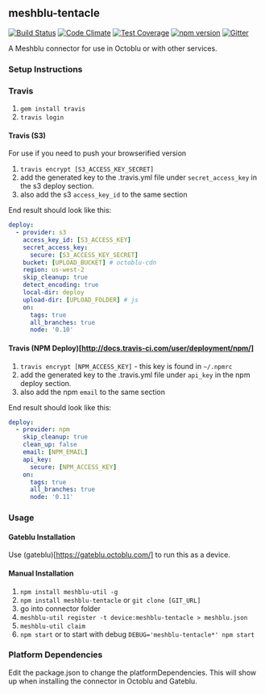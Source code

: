 ## meshblu-tentacle

[![Build Status](https://travis-ci.org/octoblu/meshblu-tentacle.svg?branch=master)](https://travis-ci.org/octoblu/meshblu-tentacle)
[![Code Climate](https://codeclimate.com/github/octoblu/meshblu-tentacle/badges/gpa.svg)](https://codeclimate.com/github/octoblu/meshblu-tentacle)
[![Test Coverage](https://codeclimate.com/github/octoblu/meshblu-tentacle/badges/coverage.svg)](https://codeclimate.com/github/octoblu/meshblu-tentacle)
[![npm version](https://badge.fury.io/js/meshblu-tentacle.svg)](http://badge.fury.io/js/meshblu-tentacle)
[![Gitter](https://badges.gitter.im/octoblu/help.svg)](https://gitter.im/octoblu/help)

A Meshblu connector for use in Octoblu or with other services.

### Setup Instructions

### Travis

1. `gem install travis`
1. `travis login`

#### Travis (S3)

For use if you need to push your browserified version

1. `travis encrypt [S3_ACCESS_KEY_SECRET]`
1. add the generated key to the .travis.yml file under `secret_access_key` in the s3 deploy section.
1. also add the s3 `access_key_id` to the same section

End result should look like this:

```yml
deploy:
  - provider: s3
    access_key_id: [S3_ACCESS_KEY]
    secret_access_key:
      secure: [S3_ACCESS_KEY_SECRET]
    bucket: [UPLOAD_BUCKET] # octoblu-cdn
    region: us-west-2
    skip_cleanup: true
    detect_encoding: true
    local-dir: deploy
    upload-dir: [UPLOAD_FOLDER] # js
    on:
      tags: true
      all_branches: true
      node: '0.10'
```

#### Travis (NPM Deploy)[http://docs.travis-ci.com/user/deployment/npm/]

1. `travis encrypt [NPM_ACCESS_KEY]` - this key is found in `~/.npmrc`
1. add the generated key to the .travis.yml file under `api_key` in the npm deploy section.
1. also add the npm `email` to the same section

End result should look like this:

```yml
deploy:
  - provider: npm
    skip_cleanup: true
    clean_up: false
    email: [NPM_EMAIL]
    api_key:
      secure: [NPM_ACCESS_KEY]
    on:
      tags: true
      all_branches: true
      node: '0.11'
```

### Usage

#### Gateblu Installation

Use (gateblu)[https://gateblu.octoblu.com/] to run this as a device.

#### Manual Installation

1. `npm install meshblu-util -g`
1. `npm install meshblu-tentacle` or `git clone [GIT_URL]`
1. go into connector folder
1. `meshblu-util register -t device:meshblu-tentacle > meshblu.json`
1. `meshblu-util claim`
1. `npm start` or to start with debug `DEBUG='meshblu-tentacle*' npm start`


### Platform Dependencies

Edit the package.json to change the platformDependencies. This will show up when installing the connector in Octoblu and Gateblu.
